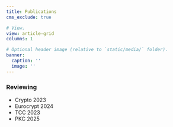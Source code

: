 ```yaml
---
title: Publications
cms_exclude: true

# View.
view: article-grid
columns: 1

# Optional header image (relative to `static/media/` folder).
banner:
  caption: ''
  image: ''
---
```


### Reviewing
- Crypto 2023
- Eurocrypt 2024
- TCC 2023
- PKC 2025
